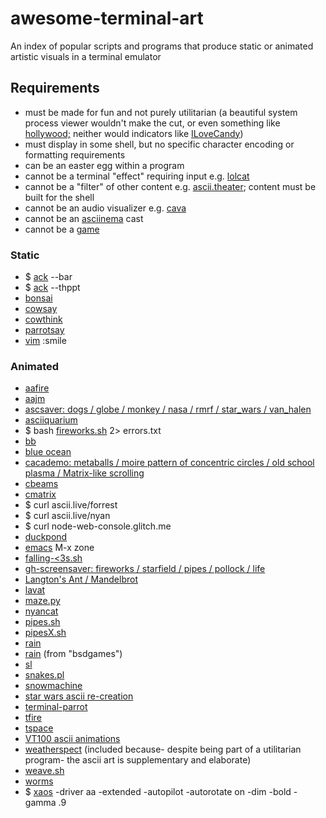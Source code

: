 # awesome-terminal-art
An index of popular scripts and programs that produce static or animated artistic visuals in a terminal emulator

## Requirements

- must be made for fun and not purely utilitarian (a beautiful system process viewer wouldn't make the cut, or even something like [hollywood;](https://github.com/dustinkirkland/hollywood) neither would indicators like [ILoveCandy](https://bbs.archlinux.org/viewtopic.php?id=121699))
- must display in some shell, but no specific character encoding or formatting requirements
- can be an easter egg within a program
- cannot be a terminal "effect" requiring input e.g. [lolcat](https://github.com/busyloop/lolcat)
- cannot be a "filter" of other content e.g. [ascii.theater](https://ascii.theater/); content must be built for the shell
- cannot be an audio visualizer e.g. [cava](https://github.com/karlstav/cava)
- cannot be an [asciinema](https://asciinema.org/) cast
- cannot be a [game](https://github.com/ligurio/awesome-ttygames)

### Static

- $ [ack](https://github.com/beyondgrep/ack3) --bar
- $ [ack](https://github.com/beyondgrep/ack3) --thppt
- [bonsai](https://github.com/formal-land/coq-bonsai)
- [cowsay](https://github.com/piuccio/cowsay)
- [cowthink](https://linux.die.net/man/1/cowthink)
- [parrotsay](https://github.com/matheuss/parrotsay)
- [vim](https://github.com/vim/vim) :smile

### Animated

- [aafire](https://aa-project.sourceforge.net/aalib/)
- [aajm](http://icculus.org/jugglemaster/aa/)
- [ascsaver: dogs / globe / monkey / nasa / rmrf / star_wars / van_halen](https://gitlab.com/mezantrop/ascsaver)
- [asciiquarium](https://github.com/cmatsuoka/asciiquarium)
- $ bash [fireworks.sh](https://archive.org/details/bash-fireworks) 2> errors.txt
- [bb](https://github.com/denisse-dev/bb)
- [blue ocean](https://github.com/lbgists/blue-ocean)
- [cacademo: metaballs / moire pattern of concentric circles / old school plasma / Matrix-like scrolling](https://linux.die.net/man/1/cacademo)
- [cbeams](https://github.com/tartley/cbeams)
- [cmatrix](https://github.com/abishekvashok/cmatrix)
- $ curl ascii.live/forrest
- $ curl ascii.live/nyan
- $ curl node-web-console.glitch.me
- [duckpond](duckpond.sh)
- [emacs](https://github.com/emacs-mirror/emacs) M-x zone
- [falling-<3s.sh](https://storage.googleapis.com/google-code-archive-source/v2/code.google.com/yjl/source-archive.zip)
- [gh-screensaver: fireworks / starfield / pipes / pollock / life](https://github.com/vilmibm/gh-screensaver)
- [Langton's Ant / Mandelbrot](http://web.archive.org/web/20130706075558/http://earth.gkhs.net/ccooke/shell.html)
- [lavat](https://github.com/AngelJumbo/lavat)
- [maze.py](https://github.com/pipeseroni/maze.py)
- [nyancat](https://github.com/klange/nyancat)
- [pipes.sh](https://github.com/pipeseroni/pipes.sh)
- [pipesX.sh](https://github.com/pipeseroni/pipesX.sh)
- [rain](https://github.com/nkleemann/ascii-rain)
- [rain](https://github.com/ctdk/bsdgames-osx) (from "bsdgames")
- [sl](https://github.com/mtoyoda/sl)
- [snakes.pl](https://github.com/pipeseroni/snakes.pl)
- [snowmachine](https://github.com/sontek/snowmachine)
- [star wars ascii re-creation](https://github.com/gabe565/ascii-movie)
- [terminal-parrot](https://github.com/jmhobbs/terminal-parrot)
- [tfire](https://github.com/tech-chad/tfire)
- [tspace](https://github.com/mtklr/tspace)
- [VT100 ascii animations](http://mewbies.com/geek_fun_files/vt100/vt_files.zip)
- [weatherspect](https://robobunny.com/projects/weatherspect/html/) (included because- despite being part of a utilitarian program- the ascii art is supplementary and elaborate)
- [weave.sh](https://github.com/pipeseroni/weave.sh)
- [worms](https://github.com/ctdk/bsdgames-osx)
- $ [xaos](https://github.com/xaos-project/XaoS) -driver aa -extended  -autopilot -autorotate on -dim -bold -gamma .9
